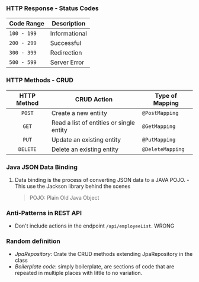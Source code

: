 ### HTTP Response - Status Codes

| Code Range  | Description   |
| ----------- | ------------- |
| `100 - 199` | Informational |
| `200 - 299` | Successful    |
| `300 - 399` | Redirection   |
| `500 - 599` | Server Error  |

### HTTP Methods - CRUD

| HTTP Method | CRUD Action                              | Type of Mapping  |
| :---------: | ---------------------------------------- | ---------------- |
|   `POST`    | Create a new entiity                     | `@PostMapping`   |
|    `GET`    | Read a list of entities or single entity | `@GetMapping`    |
|    `PUT`    | Update an existing entity                | `@PutMapping`    |
|  `DELETE`   | Delete an existing entity                | `@DeleteMapping` |

### Java JSON Data Binding

1. Data binding is the process of converting JSON data to a JAVA POJO. - This use the Jackson library behind the scenes
   > POJO: Plain Old Java Object

### Anti-Patterns in REST API

- Don't include actions in the endpoint `/api/employeeList`. WRONG

### Random definition
- *JpaRepository*: Crate the CRUD methods extending JpaRepository in the class
- *Boilerplate code*: simply boilerplate, are sections of code that are repeated in multiple places with little to no variation.
